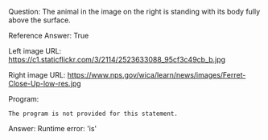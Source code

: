 Question: The animal in the image on the right is standing with its body fully above the surface.

Reference Answer: True

Left image URL: https://c1.staticflickr.com/3/2114/2523633088_95cf3c49cb_b.jpg

Right image URL: https://www.nps.gov/wica/learn/news/images/Ferret-Close-Up-low-res.jpg

Program:

```
The program is not provided for this statement.
```
Answer: Runtime error: 'is'

